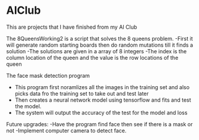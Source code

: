 # AIClub
This are projects that I have finished from my AI Club

The 8QueensWorking2 is a script that solves the 8 queens problem.
  -First it will generate random starting boards then do random mutations till it finds a solution
  -The solutions are given in a array of 8 integers
      -The index is the column location of the queen and the value is the row locations of the queen
      
The face mask detection program
  - This program first noramlizes all the images in the training set and also picks data fro the training set to take out and test later
  - Then creates a neural network model using tensorflow and fits and test the model.
  - The system will output the accuracy of the test for the model and loss
  
  Future upgrades:
  -Have the program find face then see if there is a mask or not
  -Implement computer camera to detect face.
